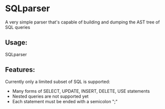# SQLparser

A very simple parser that's capable of building and dumping the AST tree of SQL queries

## Usage:

SQLparser <SQL file path>

## Features:

Currently only a limited subset of SQL is supported:

* Many forms of SELECT, UPDATE, INSERT, DELETE, USE statements
* Nested queries are not supported yet
* Each statement must be ended with a semicolon ";"

